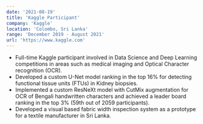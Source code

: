 ```yaml
---
date: '2021-08-19'
title: 'Kaggle Participant'
company: 'Kaggle'
location: 'Colombo, Sri Lanka'
range: 'December 2019 - August 2021'
url: 'https://www.kaggle.com'
---
```


- Full-time Kaggle participant involved in Data Science and Deep Learning competitions in areas such as medical imaging and Optical Character recognition (OCR).
- Developed a custom U-Net model ranking in the top 16% for detecting functional tissue units (FTUs) in Kidney biopsies.
- Implemented a custom ResNeXt model with CutMix augmentation for OCR of Bengali handwritten characters and achieved a leader board ranking in the top 3% (59th out of 2059 participants).
- Developed a visual based fabric width inspection system as a prototype for a textile manufacturer in Sri Lanka.
